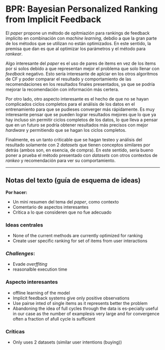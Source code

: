 # BPR: Bayesian Personalized Ranking from Implicit Feedback

El *paper* propone un método de opitmiazión para rankings de feedback implícito en combinación con *machine learning*, debdio a que la gran parte de los métodos que se utilizan no están optimizados. En este sentido, la premisa que dan es que al optimizar los parámetros y el método para *rankear*.

Algo interesante del *paper* es el uso de pares de items en vez de los items por si solos debido a que representan mejor el problema que solo llenar con *feedback* negativo. Esto sería interesante de aplciar en los otros algoritmos de CF y poder comparar el resultado y comportamiento de las recomendaciones en los resultados finales presentados, ya que se podría mejorar la recomendación con información más certera.

Por otro lado, otro aspecto interesante es el hecho de que no se hayan complicados ciclos completos para el análisis de los datos en el entrenamiento para que se pudieses converger más rápidamente. Es muy interesante pensar que se pueden lograr resultados mejores que lo que ya hay incluso sin permitir ciclos completos de los datos, lo que lleva a pensar que en un futuro se podría obtener resultados más precisos con mejor *hardware* y permitiendo que se hagan los ciclos completos.

Finalmente, es un tanto criticable que se hagan testeo y análisis del resultado solamente con 2 *datasets* que tienen conceptos similares por detrás (ambos son, en esencia, de compra). En este sentido, seria bueno poner a prueba el método presentado con *datasets* con otros contextos de *rankeo* y recomendación para ver su comportamiento.

---
## Notas del texto (guía de esquema de ideas)
**Por hacer:**
- Un mini resumen del tema del *paper*, como contexto
- Comentario de aspectos interesantes
- Crítica a lo que consideren que no fue adecuado

### Ideas centrales
- None of the current methods are currently optimized for ranking
- Create user specific ranking for set of items from user interactions

### *Challenges*:
- Evade *overffiting*
- reasonalble execution time

### Aspecto interesantes
- offline learning of the model
- Implicit feedback systems give only positive observations
- Use pairse inted of single items as it represents better the problem
- Abandoning the idea of full cycles through the data is es-pecially useful in our case as the number of examplesis very large and for convergence often a fraction of afull cycle is sufficient

### Críticas
- Only uses 2 datasets (similar user intentions (buying))